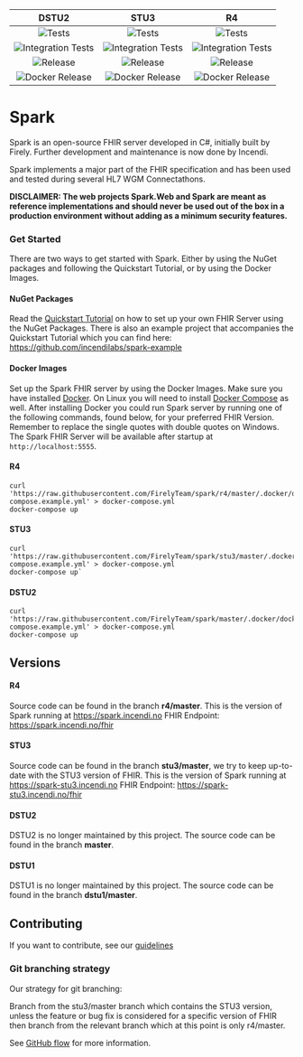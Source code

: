 |DSTU2|STU3|R4
|:-:|:-:|:-:
|![Tests](https://github.com/FirelyTeam/spark/actions/workflows/run_tests.yaml/badge.svg?branch=master)|![Tests](https://github.com/FirelyTeam/spark/actions/workflows/run_tests.yaml/badge.svg?branch=stu3%2Fmaster)|![Tests](https://github.com/FirelyTeam/spark/actions/workflows/run_tests.yaml/badge.svg?branch=r4%2Fmaster)
|![Integration Tests](https://github.com/FirelyTeam/spark/actions/workflows/integration_tests.yml/badge.svg?branch=master)|![Integration Tests](https://github.com/FirelyTeam/spark/actions/workflows/integration_tests.yml/badge.svg?branch=stu3%2Fmaster)|![Integration Tests](https://github.com/FirelyTeam/spark/actions/workflows/integration_tests.yml/badge.svg?branch=r4%2Fmaster)
|![Release](https://github.com/FirelyTeam/spark/actions/workflows/nuget_deploy.yml/badge.svg)|![Release](https://github.com/FirelyTeam/spark/actions/workflows/nuget_deploy.yml/badge.svg)|![Release](https://github.com/FirelyTeam/spark/actions/workflows/nuget_deploy.yml/badge.svg)
|![Docker Release](https://github.com/FirelyTeam/spark/actions/workflows/docker_image_linux.yml/badge.svg)|![Docker Release](https://github.com/FirelyTeam/spark/actions/workflows/docker_image_linux.yml/badge.svg)|![Docker Release](https://github.com/FirelyTeam/spark/actions/workflows/docker_image_linux.yml/badge.svg)

Spark
=====

Spark is an open-source FHIR server developed in C#, initially built by Firely. Further development 
and maintenance is now done by Incendi.

Spark implements a major part of the FHIR specification and has been used and tested during several
HL7 WGM Connectathons.

**DISCLAIMER: The web projects Spark.Web and Spark are meant as reference implementations and should never be used out of the box in a production environment without adding as a minimum security features.**

### Get Started
There are two ways to get started with Spark. Either by using the NuGet packages and following the Quickstart Tutorial, or by using the Docker Images.

#### NuGet Packages
Read the [Quickstart Tutorial](docs/Quickstart.md) on how to set up your own FHIR Server using the NuGet Packages. There is also an example project that accompanies the Quickstart Tutorial which you can find here: https://github.com/incendilabs/spark-example

#### Docker Images
Set up the Spark FHIR server by using the Docker Images. Make sure you have installed [Docker](https://docs.docker.com/install/). On Linux you will need to install [Docker Compose](https://docs.docker.com/compose/install/) as well. After installing Docker you could run Spark server by running one of the following commands, found below, for your preferred FHIR Version. Remember to replace the single quotes with double quotes on Windows. The Spark FHIR Server will be available after startup at `http://localhost:5555`.

#### R4
```
curl 'https://raw.githubusercontent.com/FirelyTeam/spark/r4/master/.docker/docker-compose.example.yml' > docker-compose.yml
docker-compose up
```
#### STU3
```
curl 'https://raw.githubusercontent.com/FirelyTeam/spark/stu3/master/.docker/docker-compose.example.yml' > docker-compose.yml
docker-compose up`
```

#### DSTU2
```
curl 'https://raw.githubusercontent.com/FirelyTeam/spark/master/.docker/docker-compose.example.yml' > docker-compose.yml 
docker-compose up
```

## Versions

#### R4
Source code can be found in the branch **r4/master**. This is the version of Spark running at https://spark.incendi.no
FHIR Endpoint: https://spark.incendi.no/fhir

#### STU3
Source code can be found in the branch **stu3/master**, we try to keep up-to-date with the STU3 version of FHIR.
This is the version of Spark running at https://spark-stu3.incendi.no FHIR Endpoint: https://spark-stu3.incendi.no/fhir

#### DSTU2
DSTU2 is no longer maintained by this project. The source code can be found in the branch **master**.

#### DSTU1
DSTU1 is no longer maintained by this project. The source code can be found in the branch **dstu1/master**.

## Contributing
If you want to contribute, see our [guidelines](https://github.com/furore-fhir/spark/wiki/Contributing)

### Git branching strategy
Our strategy for git branching:

Branch from the stu3/master branch which contains the STU3 version, unless the feature or bug fix is considered for a specific version of FHIR then branch from the relevant branch which at this point is only r4/master.

See [GitHub flow](https://guides.github.com/introduction/flow/) for more information.
